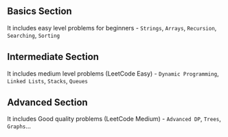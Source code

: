 ## Basics Section 
It includes easy level problems for beginners - `Strings`, `Arrays`, `Recursion`, `Searching`, `Sorting`

## Intermediate Section
It includes medium level problems (LeetCode Easy) - `Dynamic Programming`, `Linked Lists`, `Stacks`, `Queues`

## Advanced Section
It includes Good quality problems (LeetCode Medium) - `Advanced DP`, `Trees`, `Graphs`...
